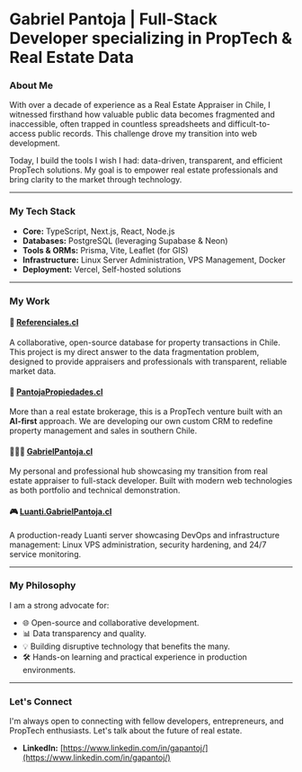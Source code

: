 # Gabriel Pantoja | Full-Stack Developer specializing in PropTech & Real Estate Data

### About Me

With over a decade of experience as a Real Estate Appraiser in Chile, I witnessed firsthand how valuable public data becomes fragmented and inaccessible, often trapped in countless spreadsheets and difficult-to-access public records. This challenge drove my transition into web development.

Today, I build the tools I wish I had: data-driven, transparent, and efficient PropTech solutions. My goal is to empower real estate professionals and bring clarity to the market through technology.

---

### My Tech Stack

*   **Core:** TypeScript, Next.js, React, Node.js
*   **Databases:** PostgreSQL (leveraging Supabase & Neon)
*   **Tools & ORMs:** Prisma, Vite, Leaflet (for GIS)
*   **Infrastructure:** Linux Server Administration, VPS Management, Docker
*   **Deployment:** Vercel, Self-hosted solutions

---

### My Work

#### 🚀 [Referenciales.cl](https://referenciales.cl/)
A collaborative, open-source database for property transactions in Chile. This project is my direct answer to the data fragmentation problem, designed to provide appraisers and professionals with transparent, reliable market data.

#### 🏡 [PantojaPropiedades.cl](https://pantojapropiedades.cl/)
More than a real estate brokerage, this is a PropTech venture built with an **AI-first** approach. We are developing our own custom CRM to redefine property management and sales in southern Chile.

#### 👨🏻‍💻 [GabrielPantoja.cl](https://gabrielpantoja.cl/)
My personal and professional hub showcasing my transition from real estate appraiser to full-stack developer. Built with modern web technologies as both portfolio and technical demonstration.

#### 🎮 [Luanti.GabrielPantoja.cl](https://luanti.gabrielpantoja.cl/)
A production-ready Luanti server showcasing DevOps and infrastructure management: Linux VPS administration, security hardening, and 24/7 service monitoring.

---

### My Philosophy

I am a strong advocate for:
*   🌐 Open-source and collaborative development.
*   📊 Data transparency and quality.
*   💡 Building disruptive technology that benefits the many.
*   🛠️ Hands-on learning and practical experience in production environments.

---

### Let's Connect

I'm always open to connecting with fellow developers, entrepreneurs, and PropTech enthusiasts. Let's talk about the future of real estate.

*   **LinkedIn:** [https://www.linkedin.com/in/gapantoj/](https://www.linkedin.com/in/gapantoj/)
